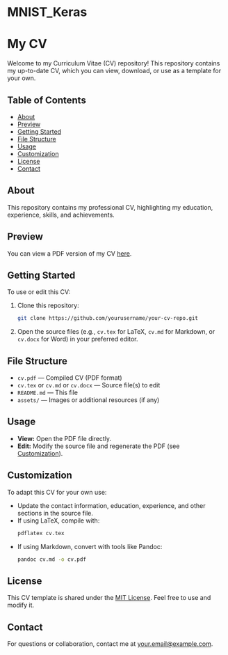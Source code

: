 # MNIST_Keras
# My CV

Welcome to my Curriculum Vitae (CV) repository! This repository contains my up-to-date CV, which you can view, download, or use as a template for your own.

## Table of Contents

- [About](#about)
- [Preview](#preview)
- [Getting Started](#getting-started)
- [File Structure](#file-structure)
- [Usage](#usage)
- [Customization](#customization)
- [License](#license)
- [Contact](#contact)

## About

This repository contains my professional CV, highlighting my education, experience, skills, and achievements.

## Preview

You can view a PDF version of my CV [here](./cv.pdf).

## Getting Started

To use or edit this CV:

1. Clone this repository:
   ```bash
   git clone https://github.com/yourusername/your-cv-repo.git
   ```
2. Open the source files (e.g., `cv.tex` for LaTeX, `cv.md` for Markdown, or `cv.docx` for Word) in your preferred editor.

## File Structure

- `cv.pdf` — Compiled CV (PDF format)
- `cv.tex` or `cv.md` or `cv.docx` — Source file(s) to edit
- `README.md` — This file
- `assets/` — Images or additional resources (if any)

## Usage

- **View:** Open the PDF file directly.
- **Edit:** Modify the source file and regenerate the PDF (see [Customization](#customization)).

## Customization

To adapt this CV for your own use:

- Update the contact information, education, experience, and other sections in the source file.
- If using LaTeX, compile with:
  ```bash
  pdflatex cv.tex
  ```
- If using Markdown, convert with tools like Pandoc:
  ```bash
  pandoc cv.md -o cv.pdf
  ```

## License

This CV template is shared under the [MIT License](LICENSE). Feel free to use and modify it.

## Contact

For questions or collaboration, contact me at [your.email@example.com](mailto:your.email@example.com).
